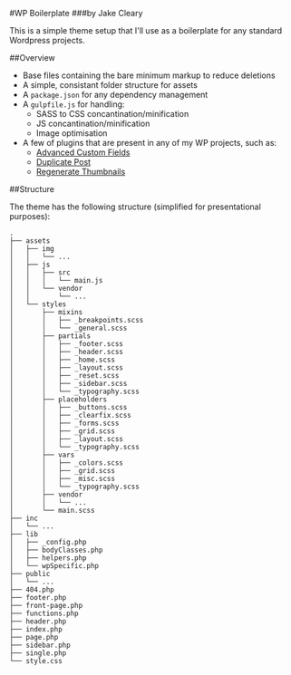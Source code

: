#WP Boilerplate
###by Jake Cleary

This is a simple theme setup that I'll use as a boilerplate for any standard
Wordpress projects.

##Overview

* Base files containing the bare minimum markup to reduce deletions
* A simple, consistant folder structure for assets
* A `package.json` for any dependency management
* A `gulpfile.js` for handling:
    * SASS to CSS concantination/minification
    * JS concantination/minification
    * Image optimisation
* A few of plugins that are present in any of my WP projects, such as:
    * [Advanced Custom Fields](https://github.com/elliotcondon/acf)
    * [Duplicate Post](https://wordpress.org/plugins/duplicate-post/)
    * [Regenerate Thumbnails](http://wordpress.org/plugins/regenerate-thumbnails/)

##Structure

The theme has the following structure (simplified for presentational purposes):

```
.
├── assets
│   ├── img
│   │   └── ...
│   ├── js
│   │   ├── src
│   │   │   └── main.js
│   │   └── vendor
│   │       └── ...
│   └── styles
│       ├── mixins
│       │   ├── _breakpoints.scss
│       │   └── _general.scss
│       ├── partials
│       │   ├── _footer.scss
│       │   ├── _header.scss
│       │   ├── _home.scss
│       │   ├── _layout.scss
│       │   ├── _reset.scss
│       │   ├── _sidebar.scss
│       │   └── _typography.scss
│       ├── placeholders
│       │   ├── _buttons.scss
│       │   ├── _clearfix.scss
│       │   ├── _forms.scss
│       │   ├── _grid.scss
│       │   ├── _layout.scss
│       │   └── _typography.scss
│       ├── vars
│       │   ├── _colors.scss
│       │   ├── _grid.scss
│       │   ├── _misc.scss
│       │   └── _typography.scss
│       ├── vendor
│       │   └── ...
│       └── main.scss
├── inc
│   └── ...
├── lib
│   ├── _config.php
│   ├── bodyClasses.php
│   ├── helpers.php
│   └── wpSpecific.php
├── public
│   └── ...
├── 404.php
├── footer.php
├── front-page.php
├── functions.php
├── header.php
├── index.php
├── page.php
├── sidebar.php
├── single.php
└── style.css
```
